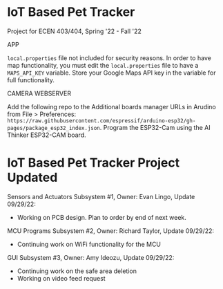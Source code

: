 # IoT Based Pet Tracker
Project for ECEN 403/404, Spring '22 - Fall '22

APP

`local.properties` file not included for security reasons. In order to have map functionality, you must edit the `local.properties` file to have a `MAPS_API_KEY` variable. Store your Google Maps API key in the variable for full functionality.

CAMERA WEBSERVER

Add the following repo to the Additional boards manager URLs in Arudino from File > Preferences: `https://raw.githubusercontent.com/espressif/arduino-esp32/gh-pages/package_esp32_index.json`. Program the ESP32-Cam using the AI Thinker ESP32-CAM board.

# IoT Based Pet Tracker Project Updated

Sensors and Actuators Subsystem #1, 
Owner: Evan Lingo, 
Update 09/29/22:
  - Working on PCB design. Plan to order by end of next week.


MCU Programs Subsystem #2, 
Owner: Richard Taylor, 
Update 09/29/22:
  - Continuing work on WiFi functionality for the MCU


GUI Subsystem #3, 
Owner: Amy Ideozu, 
Update 09/29/22:
  - Continuing work on the safe area deletion
  - Working on video feed request

